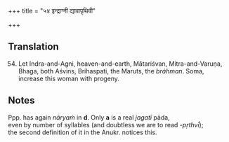 +++
title = "५४ इन्द्राग्नी द्यावापृथिवी"

+++
## Translation
54. Let Indra-and-Agni, heaven-and-earth, Mātariśvan, Mitra-and-Varuṇa,  
Bhaga, both Aśvins, Brihaspati, the Maruts, the *bráhman*. Soma,  
increase this woman with progeny.

## Notes
Ppp. has again *nāryaṁ* in **d**. Only **a** is a real *jagatī* pāda,  
even by number of syllables (and doubtless we are to read *-pṛthvī́*);  
the second definition of it in the Anukr. notices this.
